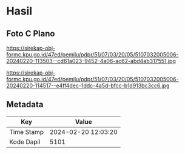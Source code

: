 # Hasil

## Foto C Plano

https://sirekap-obj-formc.kpu.go.id/47ed/pemilu/pdpr/51/07/03/20/05/5107032005006-20240220-113503--cd61a023-9452-4a06-ac62-abd4ab317551.jpg

https://sirekap-obj-formc.kpu.go.id/47ed/pemilu/pdpr/51/07/03/20/05/5107032005006-20240220-114517--e4ff4dec-1ddc-4a5d-bfcc-b1d913bc3cc6.jpg


## Metadata

| Key        | Value               |
| ---------- | ------------------- |
| Time Stamp | 2024-02-20 12:03:20 |
| Kode Dapil | 5101                |



